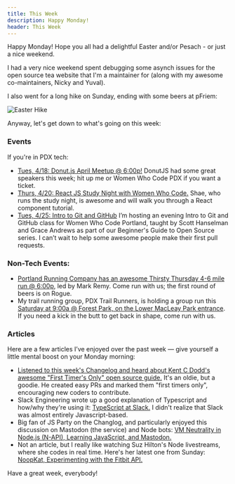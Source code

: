 ```yaml
---
title: This Week
description: Happy Monday!
header: This Week
---
```


Happy Monday! Hope you all had a delightful Easter and/or Pesach  - or just a nice weekend.

I had a very nice weekend spent debugging some asynch issues for the open source tea website that I'm a maintainer for (along with my awesome co-maintainers, Nicky and Yuval).

I also went for a long hike on Sunday, ending with some beers at pFriem:

![Easter Hike](https://keeley-hammond.github.io/blog/img/easter.JPG)

Anyway, let's get down to what's going on this week:

### Events

If you're in PDX tech:
* [Tues, 4/18: Donut.js April Meetup @ 6:00p!](https://donutjs.club/) DonutJS had some great speakers this week; hit up me or Women Who Code PDX if you want a ticket.
* [Thurs, 4/20: React JS Study Night with Women Who Code.](https://www.meetup.com/Women-Who-Code-Portland/events/239177382/) Shae, who runs the study night, is awesome and will walk you through a React component tutorial.
* [Tues, 4/25: Intro to Git and GitHub](https://www.meetup.com/Women-Who-Code-Portland/events/239020608/) I’m hosting an evening Intro to Git and GitHub class for Women Who Code Portland, taught by Scott Hanselman and Grace Andrews as part of our Beginner's Guide to Open Source series. I can’t wait to help some awesome people make their first pull requests.

### Non-Tech Events: 

* [Portland Running Company has an awesome Thirsty Thursday 4-6 mile run @ 6:00p](https://www.meetup.com/Portland-Running-Co-Weekly-Group-Runs/events/238871360/), led by Mark Remy. Come run with us; the first round of beers is on Rogue.
* My trail running group, PDX Trail Runners, is holding a group run this [Saturday at 9:00a @ Forest Park, on the Lower MacLeay Park entrance](https://www.meetup.com/PDX-Trail-Runners/events/237741875/). If you need a kick in the butt to get back in shape, come run with us.

### Articles

Here are a few articles I’ve enjoyed over the past week — give yourself a little mental boost on your Monday morning:

* [Listened to this week's Changelog and heard about Kent C Dodd's awesome "First Timer's Only" open source guide.](https://medium.com/@kentcdodds/first-timers-only-78281ea47455) It's an oldie, but a goodie. He created easy PRs and marked them "first timers only", encouraging new coders to contribute.
* Slack Engineering wrote up a good explanation of Typescript and how/why they're using it: [TypeScript at Slack.](https://slack.engineering/typescript-at-slack-a81307fa288d) I didn't realize that Slack was almost entirely Javascript-based.
* Big fan of JS Party on the Changlog, and particularly enjoyed this discussion on Mastodon (the service) and Node bots: [VM Neutrality in Node.js (N-API), Learning JavaScript, and Mastodon.](https://changelog.com/jsparty/7)
* Not an article, but I really like watching Suz Hilton's Node livestreams, where she codes in real time. Here's her latest one from Sunday: [NoopKat, Experimenting with the Fitbit API.](https://www.twitch.tv/videos/136030831)


Have a great week, everybody!

